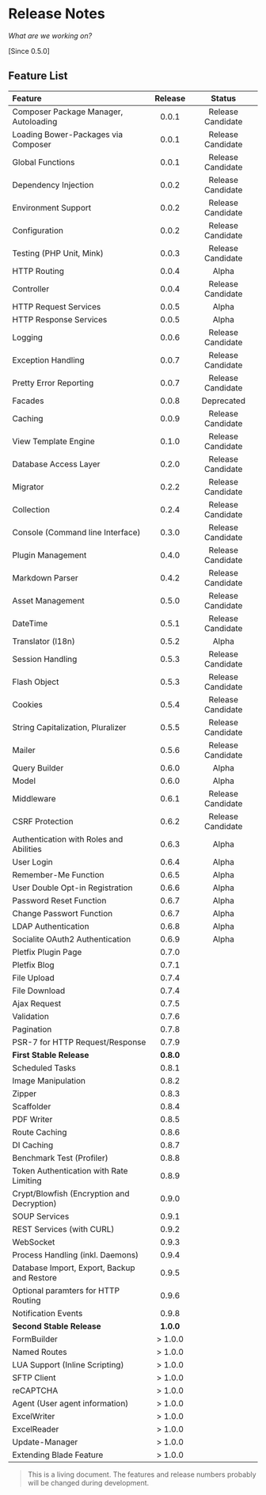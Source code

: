 # Release Notes

_What are we working on?_

[Since 0.5.0]

## Feature List

| Feature  | Release | Status |
|:---------|:-------:|:------:|
| Composer Package Manager, Autoloading | 0.0.1 | Release Candidate |
| Loading Bower-Packages via Composer | 0.0.1 | Release Candidate | 
| Global Functions |  0.0.1 | Release Candidate |
| Dependency Injection | 0.0.2 | Release Candidate | 
| Environment Support | 0.0.2 | Release Candidate |
| Configuration | 0.0.2 | Release Candidate |
| Testing (PHP Unit, Mink) | 0.0.3 | Release Candidate |
| HTTP Routing | 0.0.4 | Alpha |
| Controller | 0.0.4 | Release Candidate |
| HTTP Request Services | 0.0.5 | Alpha |
| HTTP Response Services | 0.0.5 | Alpha |
| Logging | 0.0.6 | Release Candidate |
| Exception Handling | 0.0.7 | Release Candidate |
| Pretty Error Reporting |  0.0.7 | Release Candidate |
| Facades | 0.0.8 | Deprecated |
| Caching | 0.0.9 | Release Candidate |
| View Template Engine | 0.1.0 | Release Candidate |
| Database Access Layer | 0.2.0 | Release Candidate |
| Migrator | 0.2.2 | Release Candidate |
| Collection | 0.2.4 | Release Candidate |
| Console (Command line Interface) | 0.3.0 | Release Candidate | 
| Plugin Management | 0.4.0 | Release Candidate |
| Markdown Parser | 0.4.2 | Release Candidate |
| Asset Management | 0.5.0 | Release Candidate |
| DateTime | 0.5.1 | Release Candidate |
| Translator (l18n) | 0.5.2 | Alpha |
| Session Handling | 0.5.3 | Release Candidate |
| Flash Object | 0.5.3 | Release Candidate |
| Cookies | 0.5.4 | Release Candidate |
| String Capitalization, Pluralizer | 0.5.5 | Release Candidate |
| Mailer | 0.5.6 | Release Candidate |
| Query Builder | 0.6.0 | Alpha |
| Model | 0.6.0 | Alpha |
| Middleware | 0.6.1 | Release Candidate |
| CSRF Protection | 0.6.2 | Release Candidate |
| Authentication with Roles and Abilities | 0.6.3 | Alpha |
| User Login | 0.6.4 | Alpha |
| Remember-Me Function | 0.6.5| Alpha |
| User Double Opt-in Registration | 0.6.6 | Alpha |
| Password Reset Function | 0.6.7 | Alpha |
| Change Passwort Function | 0.6.7 | Alpha |
| LDAP Authentication | 0.6.8 | Alpha |
| Socialite OAuth2 Authentication | 0.6.9 | Alpha |
| Pletfix Plugin Page| 0.7.0 | |
| Pletfix Blog| 0.7.1 | |
| File Upload | 0.7.4 | |
| File Download | 0.7.4 | |
| Ajax Request | 0.7.5 | |
| Validation| 0.7.6 | |
| Pagination | 0.7.8 | |
| PSR-7 for HTTP Request/Response | 0.7.9 | |
| **First Stable Release** | **0.8.0** | |
| Scheduled Tasks | 0.8.1 | |
| Image Manipulation | 0.8.2 | |
| Zipper | 0.8.3 | |
| Scaffolder | 0.8.4 | |
| PDF Writer | 0.8.5 | |
| Route Caching | 0.8.6 | |
| DI Caching | 0.8.7 | |
| Benchmark Test (Profiler) | 0.8.8 | |
| Token Authentication with Rate Limiting | 0.8.9 | |
| Crypt/Blowfish (Encryption and Decryption) | 0.9.0 | |
| SOUP Services | 0.9.1 | |
| REST Services (with CURL) | 0.9.2 | |
| WebSocket | 0.9.3 | |
| Process Handling (inkl. Daemons) | 0.9.4 | |
| Database Import, Export, Backup and Restore | 0.9.5 | |
| Optional paramters for HTTP Routing | 0.9.6 | |
| Notification Events | 0.9.8 | |
| **Second Stable Release** | **1.0.0** | |
| FormBuilder| &gt; 1.0.0 | |
| Named Routes | &gt; 1.0.0 | |
| LUA Support (Inline Scripting) | &gt; 1.0.0 | |
| SFTP Client | &gt; 1.0.0 | |
| reCAPTCHA | &gt; 1.0.0 | |
| Agent (User agent information) | &gt; 1.0.0 | |
| ExcelWriter | &gt; 1.0.0 | |
| ExcelReader | &gt; 1.0.0 | |
| Update-Manager | &gt; 1.0.0 | |
| Extending Blade Feature | &gt; 1.0.0 | |

> <i class="fa fa-exclamation-circle fa-2x" aria-hidden="true"></i> 
> This is a living document. The features and release numbers probably will be changed during development. 
